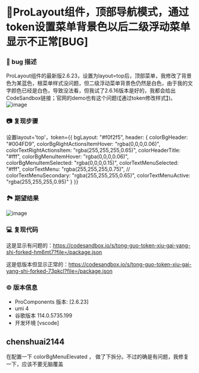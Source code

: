 # 🐛ProLayout组件，顶部导航模式，通过token设置菜单背景色以后二级浮动菜单显示不正常[BUG]

### 🐛 bug 描述

ProLayout组件的最新版2.6.23，设置为layout=top后，顶部菜单，我修改了背景色为某蓝色，根菜单样式没问题，但二级浮动菜单背景色仍然是白色，由于我的文字颜色已经是白色，导致没法看，但我试了2.6.16版本是好的，我都会给出CodeSandbox链接；官网的demo也有这个问题(【通过token修改样式】)。
![image](https://github.com/ant-design/pro-components/assets/12657738/16704176-c48f-4054-b43f-36c72b54783b)

### 📷 复现步骤

设置layout='top'，token={{
        bgLayout: "#f0f2f5",
        header: {
          colorBgHeader: "#004FD9",
          colorBgRightActionsItemHover: "rgba(0,0,0,0.06)",
          colorTextRightActionsItem: "rgba(255,255,255,0.65)",
          colorHeaderTitle: "#fff",
          colorBgMenuItemHover: "rgba(0,0,0,0.06)",
          colorBgMenuItemSelected: "rgba(0,0,0,0.15)",
          colorTextMenuSelected: "#fff",
          colorTextMenu: "rgba(255,255,255,0.75)",
          // colorTextMenuSecondary: "rgba(255,255,255,0.65)",
          colorTextMenuActive: "rgba(255,255,255,0.95)"
        }
      }}

### 🏞 期望结果

![image](https://github.com/ant-design/pro-components/assets/12657738/33fa3024-a839-40e1-a37c-babfbf3903d4)

### 💻 复现代码

这是显示有问题的：https://codesandbox.io/s/tong-guo-token-xiu-gai-yang-shi-forked-hm6mt7?file=/package.json

这是低版本但显示正常的：https://codesandbox.io/s/tong-guo-token-xiu-gai-yang-shi-forked-73pkcl?file=/package.json

### © 版本信息

- ProComponents 版本: [2.6.23]
- umi 4
- 谷歌版本 114.0.5735.199
- 开发环境 [vscode]

## chenshuai2144

在配置一下 colorBgMenuElevated ， 做了下拆分。不过的确是有问题，我修复一下，应该不要无脑覆盖
